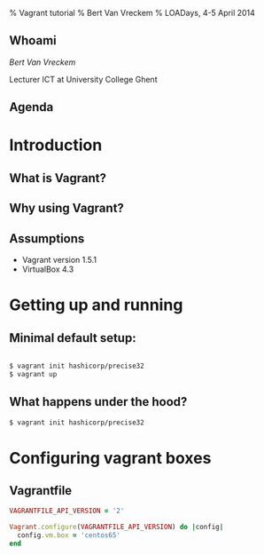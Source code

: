 % Vagrant tutorial
% Bert Van Vreckem
% LOADays, 4-5 April 2014

## Whoami

*Bert Van Vreckem*

Lecturer ICT at University College Ghent

## Agenda

# Introduction

## What is Vagrant?

## Why using Vagrant?

## Assumptions

* Vagrant version 1.5.1
* VirtualBox 4.3

# Getting up and running

## Minimal default setup:

```bash

$ vagrant init hashicorp/precise32
$ vagrant up

```

## What happens under the hood?


```bash
$ vagrant init hashicorp/precise32
```



# Configuring vagrant boxes

## Vagrantfile

```ruby
VAGRANTFILE_API_VERSION = '2'

Vagrant.configure(VAGRANTFILE_API_VERSION) do |config|
  config.vm.box = 'centos65'
end
```



